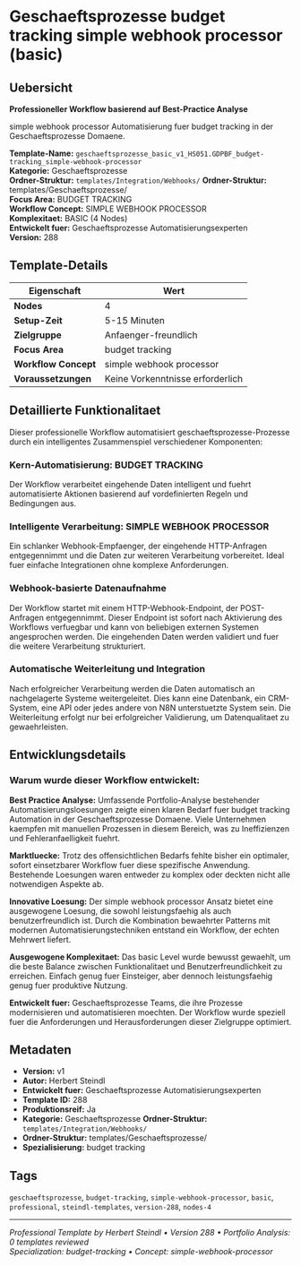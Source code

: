 # Geschaeftsprozesse budget tracking simple webhook processor (basic)

## Uebersicht

**Professioneller Workflow basierend auf Best-Practice Analyse**

simple webhook processor Automatisierung fuer budget tracking in der Geschaeftsprozesse Domaene.

**Template-Name:** `geschaeftsprozesse_basic_v1_HS051.GDPBF_budget-tracking_simple-webhook-processor`  
**Kategorie:** Geschaeftsprozesse  
**Ordner-Struktur:** `templates/Integration/Webhooks/`
**Ordner-Struktur:** templates/Geschaeftsprozesse/  
**Focus Area:** BUDGET TRACKING  
**Workflow Concept:** SIMPLE WEBHOOK PROCESSOR  
**Komplexitaet:** BASIC (4 Nodes)  
**Entwickelt fuer:** Geschaeftsprozesse Automatisierungsexperten  
**Version:** 288

## Template-Details

| **Eigenschaft** | **Wert** |
|------------------|----------|
| **Nodes** | 4 |
| **Setup-Zeit** | 5-15 Minuten |
| **Zielgruppe** | Anfaenger-freundlich |
| **Focus Area** | budget tracking |
| **Workflow Concept** | simple webhook processor |
| **Voraussetzungen** | Keine Vorkenntnisse erforderlich |

## Detaillierte Funktionalitaet

Dieser professionelle Workflow automatisiert geschaeftsprozesse-Prozesse durch ein intelligentes Zusammenspiel verschiedener Komponenten:

### Kern-Automatisierung: BUDGET TRACKING
Der Workflow verarbeitet eingehende Daten intelligent und fuehrt automatisierte Aktionen basierend auf vordefinierten Regeln und Bedingungen aus.

### Intelligente Verarbeitung: SIMPLE WEBHOOK PROCESSOR
Ein schlanker Webhook-Empfaenger, der eingehende HTTP-Anfragen entgegennimmt und die Daten zur weiteren Verarbeitung vorbereitet. Ideal fuer einfache Integrationen ohne komplexe Anforderungen.

### Webhook-basierte Datenaufnahme
Der Workflow startet mit einem HTTP-Webhook-Endpoint, der POST-Anfragen entgegennimmt. Dieser Endpoint ist sofort nach Aktivierung des Workflows verfuegbar und kann von beliebigen externen Systemen angesprochen werden. Die eingehenden Daten werden validiert und fuer die weitere Verarbeitung strukturiert.

### Automatische Weiterleitung und Integration
Nach erfolgreicher Verarbeitung werden die Daten automatisch an nachgelagerte Systeme weitergeleitet. Dies kann eine Datenbank, ein CRM-System, eine API oder jedes andere von N8N unterstuetzte System sein. Die Weiterleitung erfolgt nur bei erfolgreicher Validierung, um Datenqualitaet zu gewaehrleisten.





## Entwicklungsdetails

### Warum wurde dieser Workflow entwickelt:

**Best Practice Analyse:** Umfassende Portfolio-Analyse bestehender Automatisierungsloesungen zeigte einen klaren Bedarf fuer budget tracking Automation in der Geschaeftsprozesse Domaene. Viele Unternehmen kaempfen mit manuellen Prozessen in diesem Bereich, was zu Ineffizienzen und Fehleranfaelligkeit fuehrt.

**Marktluecke:** Trotz des offensichtlichen Bedarfs fehlte bisher ein optimaler, sofort einsetzbarer Workflow fuer diese spezifische Anwendung. Bestehende Loesungen waren entweder zu komplex oder deckten nicht alle notwendigen Aspekte ab.

**Innovative Loesung:** Der simple webhook processor Ansatz bietet eine ausgewogene Loesung, die sowohl leistungsfaehig als auch benutzerfreundlich ist. Durch die Kombination bewaehrter Patterns mit modernen Automatisierungstechniken entstand ein Workflow, der echten Mehrwert liefert.

**Ausgewogene Komplexitaet:** Das basic Level wurde bewusst gewaehlt, um die beste Balance zwischen Funktionalitaet und Benutzerfreundlichkeit zu erreichen. Einfach genug fuer Einsteiger, aber dennoch leistungsfaehig genug fuer produktive Nutzung.

**Entwickelt fuer:** Geschaeftsprozesse Teams, die ihre Prozesse modernisieren und automatisieren moechten. Der Workflow wurde speziell fuer die Anforderungen und Herausforderungen dieser Zielgruppe optimiert.

## Metadaten

- **Version:** v1
- **Autor:** Herbert Steindl
- **Entwickelt fuer:** Geschaeftsprozesse Automatisierungsexperten
- **Template ID:** 288
- **Produktionsreif:** Ja
- **Kategorie:** Geschaeftsprozesse
**Ordner-Struktur:** `templates/Integration/Webhooks/`
- **Ordner-Struktur:** templates/Geschaeftsprozesse/
- **Spezialisierung:** budget tracking

## Tags

`geschaeftsprozesse`, `budget-tracking`, `simple-webhook-processor`, `basic`, `professional`, `steindl-templates`, `version-288`, `nodes-4`

---

*Professional Template by Herbert Steindl • Version 288 • Portfolio Analysis: 0 templates reviewed*  
*Specialization: budget-tracking • Concept: simple-webhook-processor*